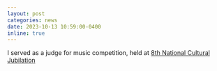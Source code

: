 ```yaml
---
layout: post
categories: news
date: 2023-10-13 10:59:00-0400
inline: true
---
```


I served as a judge for music competition, held at [8th National Cultural Jubilation](https://web.facebook.com/events/287035777244015)
